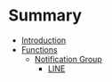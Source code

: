 # Summary

* [Introduction](README.md)
* [Functions](functions.md)
  * [Notification Group](functions/notification-group.md)
    * [LINE](functions/notification-group/line.md)

